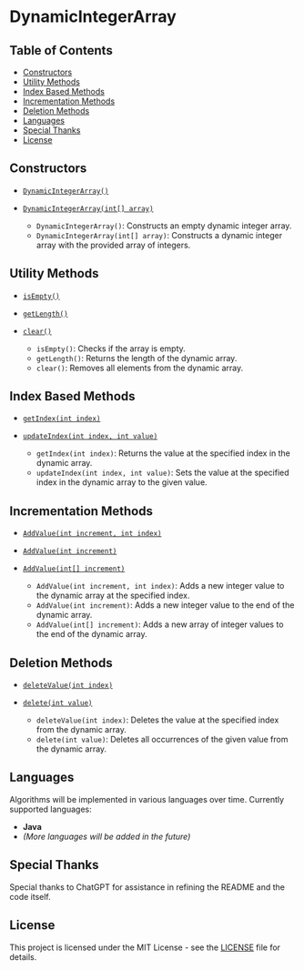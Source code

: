 # DynamicIntegerArray

## Table of Contents

- [Constructors](#constructors)
- [Utility Methods](#utility-methods)
- [Index Based Methods](#index-based-methods)
- [Incrementation Methods](#incrementation-methods)
- [Deletion Methods](#deletion-methods)
- [Languages](#languages)
- [Special Thanks](#special-thanks)
- [License](#license)

## Constructors

- [`DynamicIntegerArray()`](#dynamicintegerarray)
- [`DynamicIntegerArray(int[] array)`](#dynamicintegerarrayint-array)

    - `DynamicIntegerArray()`: Constructs an empty dynamic integer array.
    - `DynamicIntegerArray(int[] array)`: Constructs a dynamic integer array with the provided array of integers.

## Utility Methods

- [`isEmpty()`](#isempty)
- [`getLength()`](#getlength)
- [`clear()`](#clear)

    - `isEmpty()`: Checks if the array is empty.
    - `getLength()`: Returns the length of the dynamic array.
    - `clear()`: Removes all elements from the dynamic array.

## Index Based Methods

- [`getIndex(int index)`](#getindexint-index)
- [`updateIndex(int index, int value)`](#updateindexint-index-int-value)

    - `getIndex(int index)`: Returns the value at the specified index in the dynamic array.
    - `updateIndex(int index, int value)`: Sets the value at the specified index in the dynamic array to the given value.

## Incrementation Methods

- [`AddValue(int increment, int index)`](#addvalueint-increment-int-index)
- [`AddValue(int increment)`](#addvalueint-increment)
- [`AddValue(int[] increment)`](#addvalueint-increment)

    - `AddValue(int increment, int index)`: Adds a new integer value to the dynamic array at the specified index.
    - `AddValue(int increment)`: Adds a new integer value to the end of the dynamic array.
    - `AddValue(int[] increment)`: Adds a new array of integer values to the end of the dynamic array.

## Deletion Methods

- [`deleteValue(int index)`](#deletevalueint-index)
- [`delete(int value)`](#deleteint-value)

    - `deleteValue(int index)`: Deletes the value at the specified index from the dynamic array.
    - `delete(int value)`: Deletes all occurrences of the given value from the dynamic array.

## Languages

Algorithms will be implemented in various languages over time.
Currently supported languages:

- **Java**
- *(More languages will be added in the future)*

## Special Thanks

Special thanks to ChatGPT for assistance in refining the README and the code itself.

## License

This project is licensed under the MIT License - see the [LICENSE](LICENSE) file for details.
